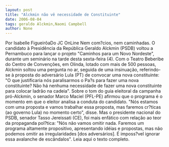 ```yaml
---
layout: post
title: "Alckmin não vê necessidade de Constituinte"
date: 2006-08-04
tags: geraldo Alckmin,Naomi Campbell
author: None
---
```

Por Isabelle FigueirôaDo JC OnLine
Nem com?cios, nem caminhadas. O candidato à Presidência da República Geraldo Alckmin (PSDB) voltou a Pernambuco para lançar o projeto \"Caminhos para um Novo Nordeste\", durante um seminário na tarde desta sexta-feira (4). 
Com o Teatro Beberibe do Centro de Convenções, em Olinda, lotado com mais de 500 pessoas, Alckmin soltou uma pergunta no ar, seguida de uma insinuação, referindo-se à proposta do adversário Lula (PT) de convocar uma nova constituinte: \"O que justificaria nós paralisarmos o Pa?s para fazer uma nova constituinte? Não há nenhuma necessidade de fazer uma nova constituinte para colocar ladrão na cadeia\".
Sobre o tom do guia eleitoral da campanha pró-Alckmin, o senador Marco Maciel (PFL-PE) afirmou que o programa é o momento em que o eleitor analisa a conduta do candidato. \"Nós estamos com uma proposta e vamos trabalhar essa proposta, mas faremos cr?ticas (ao governo Lula) no momento certo\", disse. 
Mas o presidente nacional do PSDB, senador Tasso Jereissati (CE), foi mais enfático com relação ao teor da propaganda pol?tica: \"Nós não vamos omitir nada. Faremos um programa altamente propositivo, apresentando idéias e propostas, mas não podemos omitir as irregularidades [dos adversários]. É imposs?vel ignorar essa avalanche de escândalos\".
Leia aqui o texto completo. 